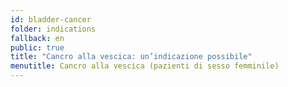 ```yaml
---
id: bladder-cancer
folder: indications
fallback: en
public: true
title: "Cancro alla vescica: un’indicazione possibile"
menutitle: Cancro alla vescica (pazienti di sesso femminile)
---
```

